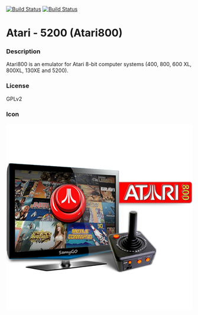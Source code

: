 [![Build Status](https://travis-ci.org/kodi-game/game.libretro.atari800.svg?branch=master)](https://travis-ci.org/kodi-game/game.libretro.atari800)
[![Build Status](https://ci.appveyor.com/api/projects/status/github/kodi-game/game.libretro.atari800?svg=true)](https://ci.appveyor.com/project/kodi-game/game-libretro-atari800)

# Atari - 5200 (Atari800)

### Description
Atari800 is an emulator for Atari 8-bit computer systems (400, 800, 600 XL, 800XL, 130XE and 5200).

### License
GPLv2

### Icon

![Icon](game.libretro.atari800/resources/icon.png)


